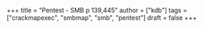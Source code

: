 +++
title = "Pentest - SMB p 139,445"
author = ["kdb"]
tags = ["crackmapexec", "smbmap", "smb", "pentest"]
draft = false
+++
